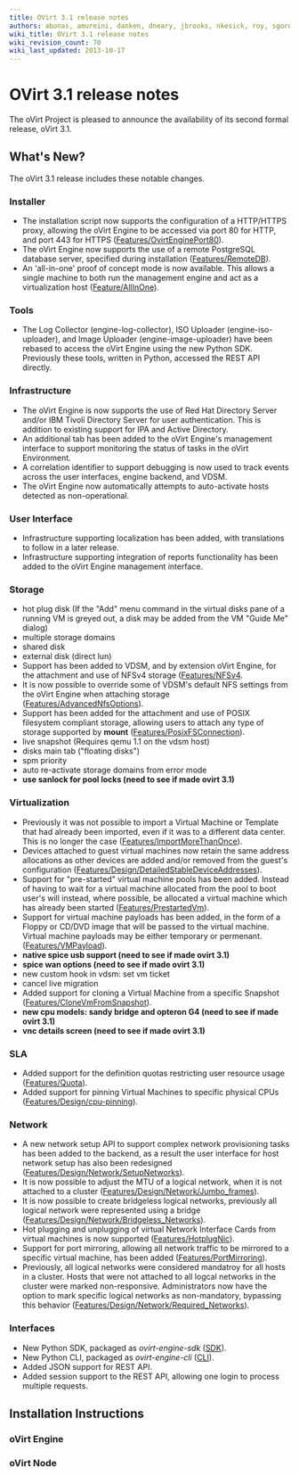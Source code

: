 ```yaml
---
title: OVirt 3.1 release notes
authors: abonas, amureini, danken, dneary, jbrooks, nkesick, roy, sgordon, val0x00ff
wiki_title: OVirt 3.1 release notes
wiki_revision_count: 70
wiki_last_updated: 2013-10-17
---
```


# OVirt 3.1 release notes

The oVirt Project is pleased to announce the availability of its second formal release, oVirt 3.1.

## What's New?

The oVirt 3.1 release includes these notable changes.

### Installer

*   The installation script now supports the configuration of a HTTP/HTTPS proxy, allowing the oVirt Engine to be accessed via port 80 for HTTP, and port 443 for HTTPS ([Features/OvirtEnginePort80](Features/OvirtEnginePort80)).
*   The oVirt Engine now supports the use of a remote PostgreSQL database server, specified during installation ([Features/RemoteDB](Features/RemoteDB)).
*   An 'all-in-one' proof of concept mode is now available. This allows a single machine to both run the management engine and act as a virtualization host ([Feature/AllInOne](Feature/AllInOne)).

### Tools

*   The Log Collector (engine-log-collector), ISO Uploader (engine-iso-uploader), and Image Uploader (engine-image-uploader) have been rebased to access the oVirt Engine using the new Python SDK. Previously these tools, written in Python, accessed the REST API directly.

### Infrastructure

*   The oVirt Engine is now supports the use of Red Hat Directory Server and/or IBM Tivoli Directory Server for user authentication. This is addition to existing support for IPA and Active Directory.
*   An additional tab has been added to the oVirt Engine's management interface to support monitoring the status of tasks in the oVirt Environment.
*   A correlation identifier to support debugging is now used to track events across the user interfaces, engine backend, and VDSM.
*   The oVirt Engine now automatically attempts to auto-activate hosts detected as non-operational.

### User Interface

*   Infrastructure supporting localization has been added, with translations to follow in a later release.
*   Infrastructure supporting integration of reports functionality has been added to the oVirt Engine management interface.

### Storage

*   hot plug disk (If the "Add" menu command in the virtual disks pane of a running VM is greyed out, a disk may be added from the VM "Guide Me" dialog)
*   multiple storage domains
*   shared disk
*   external disk (direct lun)
*   Support has been added to VDSM, and by extension oVirt Engine, for the attachment and use of NFSv4 storage ([Features/NFSv4](Features/NFSv4).
*   It is now possible to override some of VDSM's default NFS settings from the oVirt Engine when attaching storage ([Features/AdvancedNfsOptions](Features/AdvancedNfsOptions)).
*   Support has been added for the attachment and use of POSIX filesystem compliant storage, allowing users to attach any type of storage supported by **mount** ([Features/PosixFSConnection](Features/PosixFSConnection)).
*   live snapshot (Requires qemu 1.1 on the vdsm host)
*   disks main tab ("floating disks")
*   spm priority
*   auto re-activate storage domains from error mode
*   **use sanlock for pool locks (need to see if made ovirt 3.1)**

### Virtualization

*   Previously it was not possible to import a Virtual Machine or Template that had already been imported, even if it was to a different data center. This is no longer the case ([Features/ImportMoreThanOnce](Features/ImportMoreThanOnce)).
*   Devices attached to guest virtual machines now retain the same address allocations as other devices are added and/or removed from the guest's configuration ([Features/Design/DetailedStableDeviceAddresses](Features/Design/DetailedStableDeviceAddresses)).
*   Support for "pre-started" virtual machine pools has been added. Instead of having to wait for a virtual machine allocated from the pool to boot user's will instead, where possible, be allocated a virtual machine which has already been started ([Features/PrestartedVm](Features/PrestartedVm)).
*   Support for virtual machine payloads has been added, in the form of a Floppy or CD/DVD image that will be passed to the virtual machine. Virtual machine payloads may be either temporary or permenant.([Features/VMPayload](Features/VMPayload)).
*   **native spice usb support (need to see if made ovirt 3.1)**
*   **spice wan options (need to see if made ovirt 3.1)**
*   new custom hook in vdsm: set vm ticket
*   cancel live migration
*   Added support for cloning a Virtual Machine from a specific Snapshot ([Features/CloneVmFromSnapshot](Features/CloneVmFromSnapshot)).
*   **new cpu models: sandy bridge and opteron G4 (need to see if made ovirt 3.1)**
*   **vnc details screen (need to see if made ovirt 3.1)**

### SLA

*   Added support for the definition quotas restricting user resource usage ([Features/Quota](Features/Quota)).
*   Added support for pinning Virtual Machines to specific physical CPUs ([Features/Design/cpu-pinning](Features/Design/cpu-pinning)).

### Network

*   A new network setup API to support complex network provisioning tasks has been added to the backend, as a result the user interface for host network setup has also been redesigned ([Features/Design/Network/SetupNetworks](Features/Design/Network/SetupNetworks)).
*   It is now possible to adjust the MTU of a logical network, when it is not attached to a cluster ([Features/Design/Network/Jumbo_frames](Features/Design/Network/Jumbo_frames)).
*   It is now possible to create bridgeless logical networks, previously all logical network were represented using a bridge ([Features/Design/Network/Bridgeless_Networks](Features/Design/Network/Bridgeless_Networks)).
*   Hot plugging and unplugging of virtual Network Interface Cards from virtual machines is now supported ([Features/HotplugNic](Features/HotplugNic)).
*   Support for port mirroring, allowing all network traffic to be mirrored to a specific virtual machine, has been added ([Features/PortMirroring](Features/PortMirroring)).
*   Previously, all logical networks were considered mandatroy for all hosts in a cluster. Hosts that were not attached to all logcal networks in the cluster were marked non-responsive. Administrators now have the option to mark specific logical networks as non-mandatory, bypassing this behavior ([Features/Design/Network/Required_Networks](Features/Design/Network/Required_Networks)).

### Interfaces

*   New Python SDK, packaged as *ovirt-engine-sdk* ([SDK](SDK)).
*   New Python CLI, packaged as *ovirt-engine-cli* ([CLI](CLI)).
*   Added JSON support for REST API.
*   Added session support to the REST API, allowing one login to process multiple requests.

## Installation Instructions

### oVirt Engine

### oVirt Node
